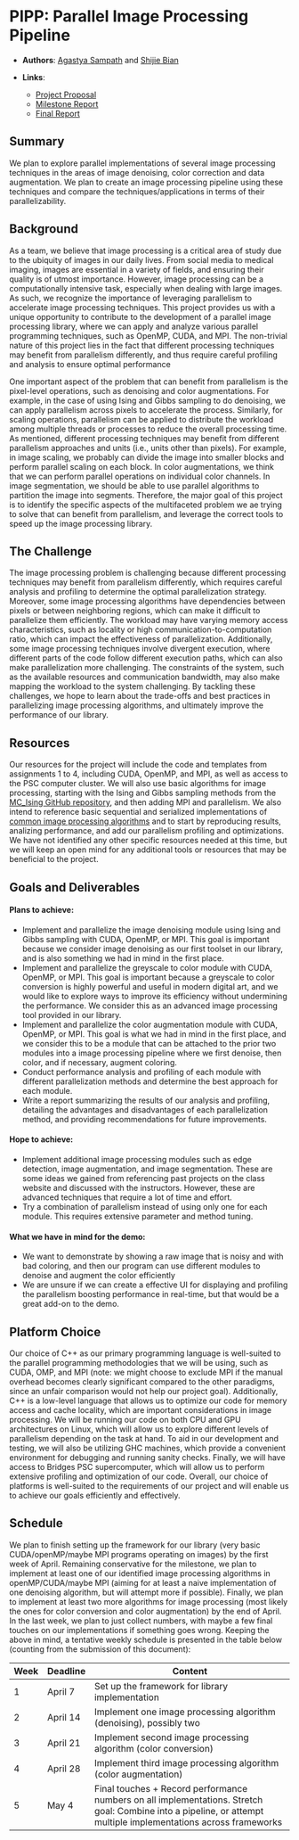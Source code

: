 # PIPP: Parallel Image Processing Pipeline

- **Authors**: [Agastya Sampath](https://github.com/agastya-sampath) and [Shijie Bian](https://github.com/BrandonBian)

- **Links**:
  - [Project Proposal](TODO)
  - [Milestone Report](TODO)
  - [Final Report](TODO)

## Summary
We plan to explore parallel implementations of several image processing techniques in the areas of image denoising, color correction and data augmentation. We plan to create an image processing pipeline using these techniques and compare the techniques/applications in terms of their parallelizability.

## Background
As a team, we believe that image processing is a critical area of study due to the ubiquity of images in our daily lives. From social media to medical imaging, images are essential in a variety of fields, and ensuring their quality is of utmost importance. However, image processing can be a computationally intensive task, especially when dealing with large images. As such, we recognize the importance of leveraging parallelism to accelerate image processing techniques. This project provides us with a unique opportunity to contribute to the development of a parallel image processing library, where we can apply and analyze various parallel programming techniques, such as OpenMP, CUDA, and MPI. The non-trivial nature of this project lies in the fact that different processing techniques may benefit from parallelism differently, and thus require careful profiling and analysis to ensure optimal performance

One important aspect of the problem that can benefit from parallelism is the pixel-level operations, such as denoising and color augmentations. For example, in the case of using Ising and Gibbs sampling to do denoising, we can apply parallelism across pixels to accelerate the process. Similarly, for scaling operations, parallelism can be applied to distribute the workload among multiple threads or processes to reduce the overall processing time. As mentioned, different processing techniques may benefit from different parallelism approaches and units (i.e., units other than pixels). For example, in image scaling, we probably can divide the image into smaller blocks and perform parallel scaling on each block. In color augmentations, we think that we can perform parallel operations on individual color channels. In image segmentation, we should be able to use parallel algorithms to partition the image into segments. Therefore, the major goal of this project is to identify the specific aspects of the multifaceted problem we ae trying to solve that can benefit from parallelism, and leverage the correct tools to speed up the image processing library. 

## The Challenge
The image processing problem is challenging because different processing techniques may benefit from parallelism differently, which requires careful analysis and profiling to determine the optimal parallelization strategy. Moreover, some image processing algorithms have dependencies between pixels or between neighboring regions, which can make it difficult to parallelize them efficiently. The workload may have varying memory access characteristics, such as locality or high communication-to-computation ratio, which can impact the effectiveness of parallelization. Additionally, some image processing techniques involve divergent execution, where different parts of the code follow different execution paths, which can also make parallelization more challenging. The constraints of the system, such as the available resources and communication bandwidth, may also make mapping the workload to the system challenging. By tackling these challenges, we hope to learn about the trade-offs and best practices in parallelizing image processing algorithms, and ultimately improve the performance of our library.

## Resources
Our resources for the project will include the code and templates from assignments 1 to 4, including CUDA, OpenMP, and MPI, as well as access to the PSC computer cluster. We will also use basic algorithms for image processing, starting with the Ising and Gibbs sampling methods from the [MC_Ising GitHub repository](https://github.com/g0bel1n/MC_Ising), and then adding MPI and parallelism. We also intend to reference basic sequential and serialized implementations of [common image processing algorithms](https://github.com/iocentos/ImageProcessing/blob/master/processing/serialImageProcessing.cpp) and to start by reproducing results, analizing performance, and add our parallelism profiling and optimizations. We have not identified any other specific resources needed at this time, but we will keep an open mind for any additional tools or resources that may be beneficial to the project.


## Goals and Deliverables
#### Plans to achieve:
- Implement and parallelize the image denoising module using Ising and Gibbs sampling with CUDA, OpenMP, or MPI. This goal is important because we consider image denoising as our first toolset in our library, and is also something we had in mind in the first place.
- Implement and parallelize the greyscale to color module with CUDA, OpenMP, or MPI. This goal is important because a greyscale to color conversion is highly powerful and useful in modern digital art, and we would like to explore ways to improve its efficiency without undermining the performance. We consider this as an advanced image processing tool provided in our library.
- Implement and parallelize the color augmentation module with CUDA, OpenMP, or MPI. This goal is what we had in mind in the first place, and we consider this to be a module that can be attached to the prior two modules into a image processing pipeline where we first denoise, then color, and if necessary, augment coloring.
- Conduct performance analysis and profiling of each module with different parallelization methods and determine the best approach for each module.
- Write a report summarizing the results of our analysis and profiling, detailing the advantages and disadvantages of each parallelization method, and providing recommendations for future improvements.
#### Hope to achieve:
- Implement additional image processing modules such as edge detection, image augmentation, and image segmentation. These are some ideas we gained from referencing past projects on the class website and discussed with the instructors. However, these are advanced techniques that require a lot of time and effort.
- Try a combination of parallelism instead of using only one for each module. This requires extensive parameter and method tuning.
#### What we have in mind for the demo:
- We want to demonstrate by showing a raw image that is noisy and with bad coloring, and then our program can use different modules to denoise and augment the color efficiently
- We are unsure if we can create a effective UI for displaying and profiling the parallelism boosting performance in real-time, but that would be a great add-on to the demo.

## Platform Choice
Our choice of C++ as our primary programming language is well-suited to the parallel programming methodologies that we will be using, such as CUDA, OMP, and MPI (note: we might choose to exclude MPI if the manual overhead becomes clearly significant compared to the other paradigms, since an unfair comparison would not help our project goal). Additionally, C++ is a low-level language that allows us to optimize our code for memory access and cache locality, which are important considerations in image processing. We will be running our code on both CPU and GPU architectures on Linux, which will allow us to explore different levels of parallelism depending on the task at hand. To aid in our development and testing, we will also be utilizing GHC machines, which provide a convenient environment for debugging and running sanity checks. Finally, we will have access to Bridges PSC supercomputer, which will allow us to perform extensive profiling and optimization of our code. Overall, our choice of platforms is well-suited to the requirements of our project and will enable us to achieve our goals efficiently and effectively.

## Schedule
We plan to finish setting up the framework for our library (very basic CUDA/openMP/maybe MPI programs operating on images) by the first week of April.
Remaining conservative for the milestone, we plan to implement at least one of our identified image processing algorithms in openMP/CUDA/maybe MPI (aiming for at least a naive implementation of one denoising algorithm, but will attempt more if possible).
Finally, we plan to implement at least two more algorithms for image processing (most likely the ones for color conversion and color augmentation) by the end of April.
In the last week, we plan to just collect numbers, with maybe a few final touches on our implementations if something goes wrong.
Keeping the above in mind, a tentative weekly schedule is presented in the table below (counting from the submission of this document):

| Week   | Deadline | Content |
|--------|-----|--------|
| 1 | April 7 | Set up the framework for library implementation |
| 2 | April 14 | Implement one image processing algorithm (denoising), possibly two |
| 3 | April 21 | Implement second image processing algorithm (color conversion) |
| 4 | April 28 | Implement third image processing algorithm (color augmentation) |
| 5 | May 4 | Final touches + Record performance numbers on all implementations. Stretch goal: Combine into a pipeline, or attempt multiple implementations across frameworks |
